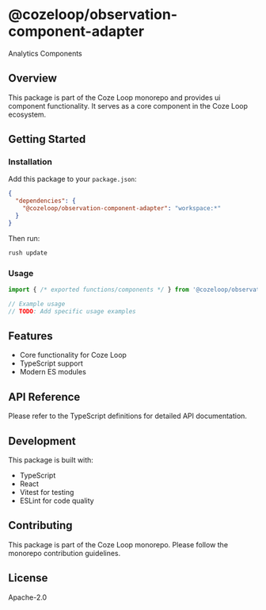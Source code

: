 # @cozeloop/observation-component-adapter

Analytics Components

## Overview

This package is part of the Coze Loop monorepo and provides ui component functionality. It serves as a core component in the Coze Loop ecosystem.

## Getting Started

### Installation

Add this package to your `package.json`:

```json
{
  "dependencies": {
    "@cozeloop/observation-component-adapter": "workspace:*"
  }
}
```

Then run:

```bash
rush update
```

### Usage

```typescript
import { /* exported functions/components */ } from '@cozeloop/observation-component-adapter';

// Example usage
// TODO: Add specific usage examples
```

## Features

- Core functionality for Coze Loop
- TypeScript support
- Modern ES modules

## API Reference

Please refer to the TypeScript definitions for detailed API documentation.

## Development

This package is built with:

- TypeScript
- React
- Vitest for testing
- ESLint for code quality

## Contributing

This package is part of the Coze Loop monorepo. Please follow the monorepo contribution guidelines.

## License

Apache-2.0
